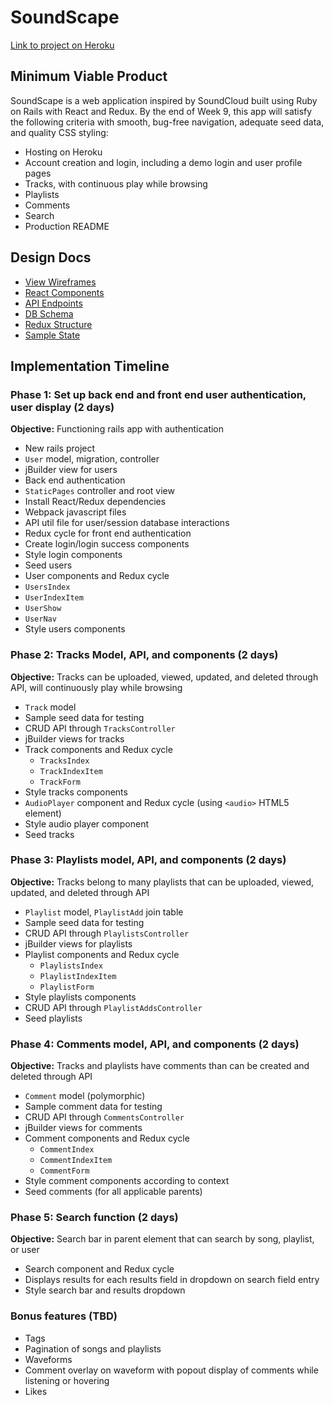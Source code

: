 # SoundScape

[Link to project on Heroku](http://herokuapp.com)

## Minimum Viable Product

SoundScape is a web application inspired by SoundCloud built using Ruby on Rails with React and Redux. By the end of Week 9, this app will satisfy the following criteria with smooth, bug-free navigation, adequate seed data, and quality CSS styling:

* Hosting on Heroku
* Account creation and login, including a demo login and user profile pages
* Tracks, with continuous play while browsing
* Playlists
* Comments
* Search
* Production README

## Design Docs

* [View Wireframes](https://github.com/gbhmt/SoundScape/tree/master/docs/wireframes)
* [React Components](https://github.com/gbhmt/SoundScape/blob/master/docs/component-hierarchy.md)
* [API Endpoints](https://github.com/gbhmt/SoundScape/blob/master/docs/api-endpoints.md)
* [DB Schema](https://github.com/gbhmt/SoundScape/blob/master/docs/schema.md)
* [Redux Structure](https://github.com/gbhmt/SoundScape/blob/master/docs/redux-structure.md)
* [Sample State](https://github.com/gbhmt/SoundScape/blob/master/docs/sample-state.md)

## Implementation Timeline

### Phase 1: Set up back end and front end user authentication, user display (2 days)
**Objective:** Functioning rails app with authentication
* New rails project
* `User` model, migration, controller
* jBuilder view for users
* Back end authentication
* `StaticPages` controller and root view 
* Install React/Redux dependencies
* Webpack javascript files
* API util file for user/session database interactions
* Redux cycle for front end authentication
* Create login/login success components
* Style login components
* Seed users
* User components and Redux cycle
 * `UsersIndex`
 * `UserIndexItem`
 * `UserShow`
 * `UserNav`
* Style users components


### Phase 2: Tracks Model, API, and components (2 days)
**Objective:** Tracks can be uploaded, viewed, updated, and deleted through API, will continuously play while browsing
* `Track` model
* Sample seed data for testing
* CRUD API through `TracksController`
* jBuilder views for tracks
* Track components and Redux cycle
  * `TracksIndex`
  * `TrackIndexItem`
  * `TrackForm`
* Style tracks components
* `AudioPlayer` component and Redux cycle (using `<audio>` HTML5 element)
* Style audio player component
* Seed tracks

### Phase 3: Playlists model, API, and components (2 days)
**Objective:** Tracks belong to many playlists that can be uploaded, viewed, updated, and deleted through API
* `Playlist` model, `PlaylistAdd` join table
* Sample seed data for testing
* CRUD API through `PlaylistsController`
* jBuilder views for playlists
* Playlist components and Redux cycle
  * `PlaylistsIndex`
  * `PlaylistIndexItem`
  * `PlaylistForm`
* Style playlists components
* CRUD API through `PlaylistAddsController`
* Seed playlists

### Phase 4: Comments model, API, and components (2 days)
**Objective:** Tracks and playlists have comments than can be created and deleted through API
* `Comment` model (polymorphic)
* Sample comment data for testing
* CRUD API through `CommentsController`
* jBuilder views for comments
* Comment components and Redux cycle
  * `CommentIndex`
  * `CommentIndexItem`
  * `CommentForm`
* Style comment components according to context
* Seed comments (for all applicable parents)


### Phase 5: Search function (2 days)
**Objective:** Search bar in parent element that can search by song, playlist, or user
* Search component and Redux cycle
* Displays results for each results field in dropdown on search field entry
* Style search bar and results dropdown

### Bonus features (TBD)
* Tags
* Pagination of songs and playlists
* Waveforms
* Comment overlay on waveform with popout display of comments while listening or hovering
* Likes






